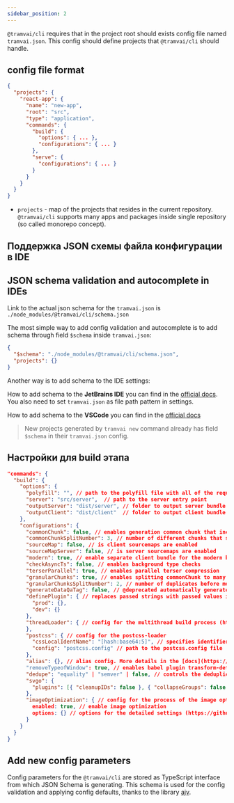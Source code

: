 ```yaml
---
sidebar_position: 2
---
```


`@tramvai/cli` requires that in the project root should exists config file named `tramvai.json`. This config should define projects that `@tramvai/cli` should handle.

## config file format

```json
{
  "projects": {
    "react-app": {
      "name": "new-app",
      "root": "src",
      "type": "application",
      "commands": {
        "build": {
          "options": { ... },
          "configurations": { ... }
        },
        "serve": {
          "configurations": { ... }
        }
      }
    }
  }
}
```

- `projects` - map of the projects that resides in the current repository. `@tramvai/cli` supports many apps and packages inside single repository (so called monorepo concept).

## Поддержка JSON схемы файла конфигурации в IDE

## JSON schema validation and autocomplete in IDEs

Link to the actual json schema for the `tramvai.json` is `./node_modules/@tramvai/cli/schema.json`

The most simple way to add config validation and autocomplete is to add schema through field `$schema` inside `tramvai.json`:

```json
{
  "$schema": "./node_modules/@tramvai/cli/schema.json",
  "projects": {}
}
```

Another way is to add schema to the IDE settings:

How to add schema to the **JetBrains IDE** you can find in the [official docs](https://www.jetbrains.com/help/idea/json.html#ws_json_schema_add_custom). You also need to set `tramvai.json` as file path pattern in settings.

How to add schema to the **VSCode** you can find in the [official docs](https://code.visualstudio.com/docs/languages/json#_json-schemas-and-settings)

> New projects generated by `tramvai new` command already has field `$schema` in their `tramvai.json` config.

## Настройки для build этапа

```json
"commands": {
  "build": {
    "options": {
      "polyfill": "", // path to the polyfill file with all of the required polyfills. If not provided polyfill bundle will not be generated
      "server": "src/server",  // path to the server entry point
      "outputServer": "dist/server", // folder to output server bundle
      "outputClient": "dist/client"  // folder to output client bundle
    },
    "configurations": {
      "commonChunk": false, // enables generation common chunk that includes shared code between chunks
      "commonChunkSplitNumber": 3, // number of different chunks that should link to code in order to put that code in commonChunk
      "sourceMap": false, // is client sourcemaps are enabled
      "sourceMapServer": false, // is server sourcemaps are enabled
      "modern": true, // enable separate client bundle for the modern browsers only
      "checkAsyncTs": false, // enables background type checks
      "terserParallel": true, // enables parallel terser compression
      "granularChunks": true, // enables splitting commonChunk to many independent pieces. It may significantly reduce js size on some pages
      "granularChunksSplitNumber": 2, // number of duplicates before move code to the granular chunk
      "generateDataQaTag": false, // @deprecated automatically generate unique id for react components
      "definePlugin": { // replaces passed strings with passed values in the build time
        "prod": {},
        "dev": {}
      },
      "threadLoader": { // config for the multithread build process (https://webpack.js.org/loaders/thread-loader/).
      },
      "postcss": { // config for the postcss-loader
        "cssLocalIdentName": "[hash:base64:5]", // specifies identifier for the css class names
        "config": "postcss.config" // path to the postcss.config file
      },
      "alias": {}, // alias config. More details in the [docs](https://www.npmjs.com/package/babel-plugin-module-resolver)
      "removeTypeofWindow": true, // enables babel plugin transform-define that will replace code `typeof window` to 'undefined' or 'object' depending on the environment
      "dedupe": "equality" | "semver" | false, // controls the deduplication plugin
      "svgo": {
        "plugins": [{ "cleanupIDs": false }, { "collapseGroups": false }], // svgo plugins (https://github.com/svg/svgo#what-it-can-do)
      },
      "imageOptimization": { // config for the process of the image optimizations
        enabled: true, // enable image optimization
        options: {} // options for the detailed settings (https://github.com/tcoopman/image-webpack-loader#options)
      }
    }
  }
}
```

## Add new config parameters

Config parameters for the `@tramvai/cli` are stored as TypeScript interface from which JSON Schema is generating. This schema is used for the config validation and applying config defaults, thanks to the library [ajv](https://github.com/ajv-validator/ajv).

